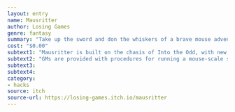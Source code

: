 ```yaml
---
layout: entry 
name: Mausritter
author: Losing Games
genre: fantasy
summary: "Take up the sword and don the whiskers of a brave mouse adventurer in Mausritter, a rules-light fantasy adventure roleplaying game."
cost: "$0.00"
subtext1: "Mausritter is built on the chasis of Into the Odd, with new rules for setting, character generation, magical artefacts, and mouse-scale adventures."
subtext2: "GMs are provided with procedures for running a mouse-scale sandbox, along with a bestiary and numerous tables for quickly creating adventures in the mouse kingdoms."
subtext3: 
subtext4: 
category:
- hacks
source: itch
source-url: https://losing-games.itch.io/mausritter
---
```

